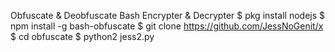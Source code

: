 Obfuscate & Deobfuscate
Bash Encrypter & Decrypter
$ pkg install nodejs
$ npm install -g bash-obfuscate
$ git clone https://github.com/JessNoGenit/x
$ cd obfuscate
$ python2 jess2.py
